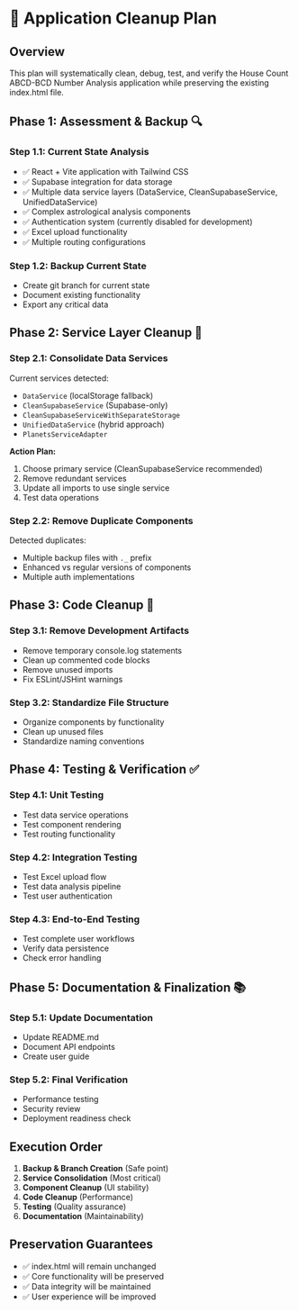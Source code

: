 # 🧹 Application Cleanup Plan

## Overview
This plan will systematically clean, debug, test, and verify the House Count ABCD-BCD Number Analysis application while preserving the existing index.html file.

## Phase 1: Assessment & Backup 🔍

### Step 1.1: Current State Analysis
- ✅ React + Vite application with Tailwind CSS
- ✅ Supabase integration for data storage
- ✅ Multiple data service layers (DataService, CleanSupabaseService, UnifiedDataService)
- ✅ Complex astrological analysis components
- ✅ Authentication system (currently disabled for development)
- ✅ Excel upload functionality
- ✅ Multiple routing configurations

### Step 1.2: Backup Current State
- Create git branch for current state
- Document existing functionality
- Export any critical data

## Phase 2: Service Layer Cleanup 🔧

### Step 2.1: Consolidate Data Services
Current services detected:
- `DataService` (localStorage fallback)
- `CleanSupabaseService` (Supabase-only)
- `CleanSupabaseServiceWithSeparateStorage`
- `UnifiedDataService` (hybrid approach)
- `PlanetsServiceAdapter`

**Action Plan:**
1. Choose primary service (CleanSupabaseService recommended)
2. Remove redundant services
3. Update all imports to use single service
4. Test data operations

### Step 2.2: Remove Duplicate Components
Detected duplicates:
- Multiple backup files with `._` prefix
- Enhanced vs regular versions of components
- Multiple auth implementations

## Phase 3: Code Cleanup 🚿

### Step 3.1: Remove Development Artifacts
- Remove temporary console.log statements
- Clean up commented code blocks
- Remove unused imports
- Fix ESLint/JSHint warnings

### Step 3.2: Standardize File Structure
- Organize components by functionality
- Clean up unused files
- Standardize naming conventions

## Phase 4: Testing & Verification ✅

### Step 4.1: Unit Testing
- Test data service operations
- Test component rendering
- Test routing functionality

### Step 4.2: Integration Testing
- Test Excel upload flow
- Test data analysis pipeline
- Test user authentication

### Step 4.3: End-to-End Testing
- Test complete user workflows
- Verify data persistence
- Check error handling

## Phase 5: Documentation & Finalization 📚

### Step 5.1: Update Documentation
- Update README.md
- Document API endpoints
- Create user guide

### Step 5.2: Final Verification
- Performance testing
- Security review
- Deployment readiness check

## Execution Order

1. **Backup & Branch Creation** (Safe point)
2. **Service Consolidation** (Most critical)
3. **Component Cleanup** (UI stability)
4. **Code Cleanup** (Performance)
5. **Testing** (Quality assurance)
6. **Documentation** (Maintainability)

## Preservation Guarantees
- ✅ index.html will remain unchanged
- ✅ Core functionality will be preserved
- ✅ Data integrity will be maintained
- ✅ User experience will be improved
